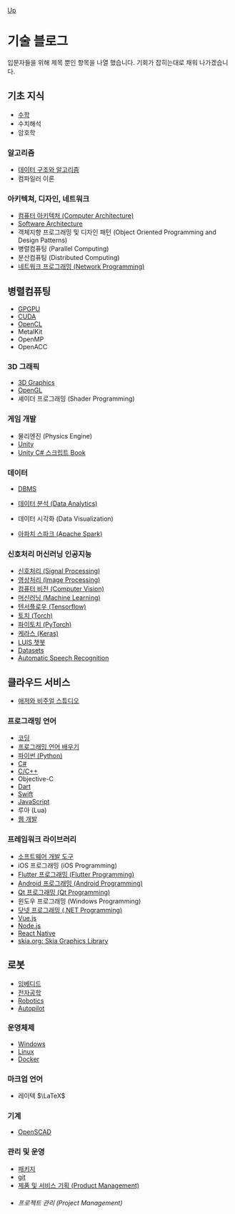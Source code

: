 [Up](../index.md)

# 기술 블로그

입문자들을 위해 제목 뿐인 항목을 나열 했습니다. 기회가 잡히는대로 채워 나가겠습니다.

## 기초 지식

- [수학](mathematics/index.md)
- 수치해석
- 암호학

### 알고리즘

- [데이터 구조와 알고리즘](algorithm/index.md)
- 컴파일러 이론

### 아키텍쳐, 디자인, 네트워크

- [컴퓨터 아키텍처 (Computer Architecture)](computer_architecture/index.md)
- [Software Architecture](software_architecture/index.md)
- 객체지향 프로그래밍 및 디자인 패턴 (Object Oriented Programming and Design Patterns)
- 병렬컴퓨팅 (Parallel Computing)
- 분산컴퓨팅 (Distributed Computing)
- [네트워크 프로그래밍 (Network Programming)](./networks/index.md)

## 병렬컴퓨팅

- [GPGPU](gpgpu/index.md)
- [CUDA](cuda/index.md)
- [OpenCL](opencl/index.md)
- MetalKit
- OpenMP
- OpenACC

### 3D 그래픽

- [3D Graphics](3d_graphics/index.md)
- [OpenGL](opengl/index.md)
- 셰이더 프로그래밍 (Shader Programming)

### 게임 개발

- 물리엔진 (Physics Engine)
- [Unity](unity3d/index.md)
- [Unity C# 스크립트 Book](unity_csharp_script_book/index.md)

### 데이터

- [DBMS](./dbms/index.md)

- [데이터 분석 (Data Analytics)](data_analytics/index.md)
- 데이터 시각화 (Data Visualization)
- [아파치 스파크 (Apache Spark)](apache_spark/index.md)

### 신호처리 머신러닝 인공지능

- [신호처리 (Signal Processing)](signal_processing/index.md)
- [영상처리 (Image Processing)](image_processing/index.md)
- [컴퓨터 비전 (Computer Vision)](computer_vision/index.md)
- [머신러닝 (Machine Learning)](machine_learning/index.md)
- [텐서플로우 (Tensorflow)](tensorflow/index.md)
- [토치 (Torch)](torch/index.md)
- [파이토치 (PyTorch)](pytorch/index.md)
- [케라스 (Keras)](keras/index.md)
- [LUIS 챗봇](./azure_visual_studio/luis_chat_bot.md)
- [Datasets](datasets/index.md)
- [Automatic Speech Recognition](./asr/index.md)

## 클라우드 서비스

- [애저와 비주얼 스튜디오](azure_visual_studio/index.md)

### 프로그래밍 언어

- [코딩](coding/index.md)
- [프로그래밍 언어 배우기](./learning_programming_languages/index.md)
- [파이썬 (Python)](python/index.md)
- [C#](csharp/index.md)
- [C/C++](c_language/index.md)
- Objective-C
- [Dart](./dart/index.md)
- [Swift](./swfit/index.md)
- [JavaScript](./javascript/index.md)
- 루아 (Lua)
- [웹 개발](web/index.md)

### 프레임워크 라이브러리

- [소프트웨어 개발 도구](software_development_environments/index.md)
- iOS 프로그래밍 (iOS Programming)
- [Flutter 프로그래밍 (Flutter Programming)](./flutter/index.md)
- [Android 프로그래밍 (Android Programming)](./android/index.md)
- [Qt 프로그래밍 (Qt Programming)](qt_programming/index.md)
- 윈도우 프로그래밍 (Windows Programming)
- [닷넷 프로그래밍 (.NET Programming)](dotnet/index.md)
- [Vue.js](vuejs/index.md)
- [Node.js](./nodejs/index.md)
- [React Native](./react_native/index.md)
- [skia.org: Skia Graphics Library](https://skia.org/)

## 로봇

- [임베디드](embedded/index.md)
- [전자공학](electronics/index.md)
- [Robotics](./robotics/index.md)
- [Autopilot](autopilot/index.md)

### 운영체제

- [Windows](./windows/index.md)
- [Linux](./linux/index.md)
- [Docker](./docker/index.md)

### 마크업 언어

- 레이텍 $\LaTeX$

### 기계

- [OpenSCAD](openscad/index.md)

### 관리 및 운영

- [패키지](./packages/index.md)
- [git](./git/index.md)
- [제품 및 서비스 기획 (Product Management)](product_managements/index.md)
- ###### 프로젝트 관리 (Project Management)
